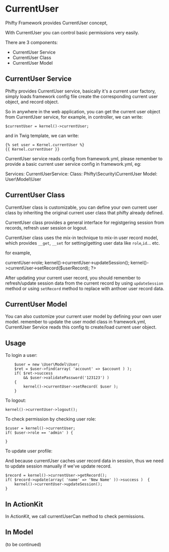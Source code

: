 CurrentUser
===========
Phifty Framework provides CurrentUser concept,

With CurrentUser you can control basic permissions very
easily.

There are 3 components:

- CurrentUser Service
- CurrentUser Class
- CurrentUser Model


CurrentUser Service
-------------------
Phifty provides CurrentUser service, basically it's a
current user factory, simply loads framework config file
create the corresponding current user object, and record
object.

So in anywhere in the web application, you can get the 
current user object from CurrentUser service, for example,
in controller, we can write:

    $currentUser = kernel()->currentUser;

and in Twig template, we can write:

    {% set user = Kernel.currentUser %}
    {{ Kernel.currentUser }}

CurrentUser service reads config from framework.yml,
please remember to provide a basic current user service
config in framework.yml, eg:

  Services:
    CurrentUserService:
      Class: Phifty\Security\CurrentUser
      Model: User\Model\User

CurrentUser Class
-----------------
CurrentUser class is customizable, you can define your own 
current user class by inheriting the original current user
class that phifty already defined.

CurrentUser class provides a general interface for
registgering session from records, refresh user session
or logout.

CurrentUser class uses the mix-in technique to mix-in user 
record model, which provides `__get`, `__set` for
setting/getting user data like `role`,`id`... etc.

for example,

<?php
    $userRole = kernel()->currentUser->role;

    kernel()->currentUser->updateSession();

    kernel()->currentUser->setRecord($userRecord);
?>

After updating your current user record,
you should remember to refresh/update session data 
from the current record by using `updateSession` method
or using `setRecord` method to replace with anthoer user
record data.

CurrentUser Model
-----------------
You can also customize your current user model by defining
your own user model. remember to update the user model class
in framework.yml, CurrentUser Service reads this config to 
create/load current user object.



Usage
------
To login a user:

        $user = new \User\Model\User;
        $ret = $user->find(array( 'account' => $account ) );
        if( $ret->success 
            && $user->validatePassword('123123') ) 
        {
            kernel()->currentUser->setRecord( $user );
        }

To logout:

    kernel()->currentUser->logout();

To check permission by checking user role:

    $cuser = kernel()->currentUser;
    if( $user->role == 'admin' ) {

    }

To update user profile:

And because currentUser caches user record data in session,
thus we need to update session manually if we've update
record.

    $record = kernel()->currentUser->getRecord();
    if( $record->update(array( 'name' => 'New Name' ))->success )  {
        kernel()->currentUser->updateSession();
    }


In ActionKit
------------

In ActionKit, we call currentUserCan method to check
permissions.


In Model
--------

(to be continued)

